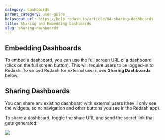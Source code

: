 ```yaml
---
category: dashboards
parent_category: user-guide
helpscout_url: https://help.redash.io/article/64-sharing-dashboards
title: Sharing and Embedding Dashboards
slug: sharing-dashboards
---
```


## Embedding Dashboards

To embed a dashboard, you can use the full screen URL of a dashboard (click on the full screen button). This will require users to be logged-in to Redash. To embed Redash for external users, see **Sharing Dashboards** below.

## Sharing Dashboards

You can share any existing dashboard with external users (they'll only see the
widgets, so no navigation and other buttons you see in the Redash app).

To share a dashboard, toggle the share URL and send the secret link that gets
generated:

![](/assets/images/docs/gitbook/turn-on-url-sharing.gif)

